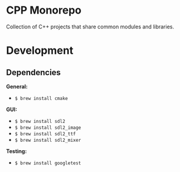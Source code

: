 # CPP Monorepo

Collection of C++ projects that share common modules and libraries.

# Development

## Dependencies

**General:**

- `$ brew install cmake`

**GUI:**

- `$ brew install sdl2`
- `$ brew install sdl2_image`
- `$ brew install sdl2_ttf`
- `$ brew install sdl2_mixer`

**Testing:**

- `$ brew install googletest`

